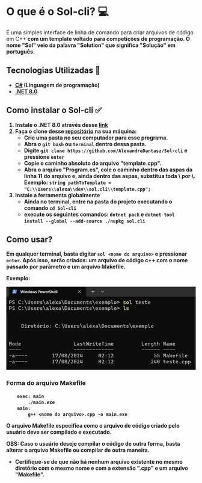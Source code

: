 # O que é o Sol-cli? :computer:
É uma simples interface de linha de comando para criar arquivos de código em C++<b>
com um template voltado para competições de programação. O nome "Sol" veio da palavra "Solution" que significa "Solução" em português.

## Tecnologias Utilizadas :pushpin:
- [C#](https://learn.microsoft.com/en-us/dotnet/csharp/) (Linguagem de programação)<br>
- [.NET 8.0](https://dotnet.microsoft.com/en-us/download/dotnet)<br>

## Como instalar o Sol-cli :white_check_mark:
1. Instale o **.NET 8.0** através desse [link](https://dotnet.microsoft.com/en-us/download/dotnet/8.0)
2. Faça o clone desse [repositório](https://github.com/AlexandreDantasz/Sol-cli) na sua máquina:
    - Crie uma pasta no seu computador para esse programa.
    - Abra o `git bash` ou `terminal` dentro dessa pasta.
    - Digite `git clone https://github.com/AlexandreDantasz/Sol-cli` e pressione `enter`
    - Copie o caminho absoluto do arquivo "template.cpp".
    - Abra o arquivo "Program.cs", cole o caminho dentro das aspas da linha 11 do arquivo e, ainda dentro das aspas, substitua toda \ por \\. <br>
    Exemplo: ``string pathToTemplate = "C:\\Users\\alexa\\dev\\sol.cli\\template.cpp";``
3. Instale a ferramenta globalmente
    - Ainda no terminal, entre na pasta do projeto executando o comando `cd Sol-cli`
    - execute os seguintes comandos: `dotnet pack` e `dotnet tool install --global --add-source ./nupkg sol.cli`

## Como usar?
Em qualquer terminal, basta digitar `sol <nome do arquivo>` e pressionar `enter`.
Após isso, serão criados: um arquivo de código c++ com o nome passado por parâmetro e um arquivo Makefile.

Exemplo: <br>

<img src="./Assets/exemplo.png"/>

### Forma do arquivo Makefile
```
    exec: main
        ./main.exe
    main:
        g++ <nome do arquivo>.cpp -o main.exe
```

O arquivo Makefile especifica como o arquivo de código criado pelo usuário deve ser compilado e executado.  

OBS: Caso o usuário deseje compilar o código de outra forma, basta alterar o arquivo Makefile ou compilar de outra maneira.

- Certifique-se de que não há nenhum arquivo existente no mesmo diretório com o mesmo nome e com a extensão ".cpp" e um arquivo "Makefile".
